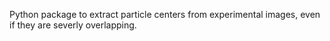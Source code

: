 Python package to extract particle centers from experimental images, even if they are severly overlapping.
